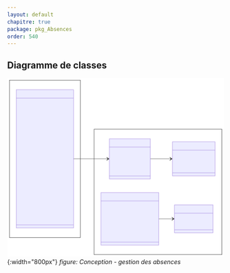 ```yaml
---
layout: default
chapitre: true
package: pkg_Absences
order: 540
---
```



## Diagramme de classes

![Diagramme de classes : gestion absences](../../diagrammes/pkg_Absences/diagramme_de_classe.svg){:width="800px"}
*figure: Conception - gestion des absences*

<!-- new slide -->
